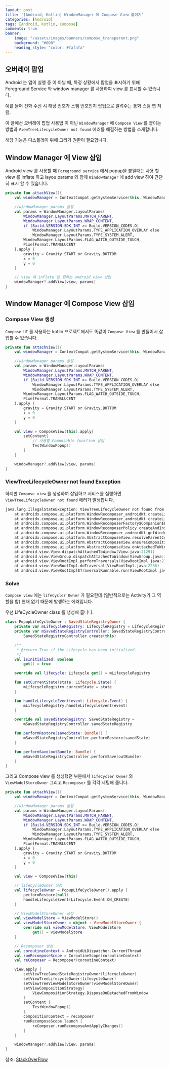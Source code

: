 ```yaml
---
layout: post
title: '[Android, Kotlin] WindowManager 에 Compose View 붙이기'
categories: [Android]
tags: [Android, Kotlin, Compose]
comments: true
banner:
    image: "/assets/images/banners/compose_transparent.png"
    background: "#000"
    heading_style: "color: #fafafa"
---
```


## 오버레이 팝업

Android 는 앱이 실행 중 이 아닐 때, 특정 상황에서 팝업을 표시하기 위해 Foreground Service 와 window manager 를 사용하여 view 를 표시할 수 있습니다.

예를 들어 전화 수신 시 해당 번호가 스팸 번호인지 팝업으로 알려주는 통화 스팸 앱 처럼.

이 글에선 오버레이 팝업 사용법 이 아닌 `WindowManager` 에 `Compose View` 를 붙이는 방법과 `ViewTreeLifecycleOwner not found` 에러를 해결하는 방법을 소개합니다.

해당 기능은 디스플레이 위에 그리기 권한이 필요합니다.

## Window Manager 에 View 삽입

Android view 를 사용할 때 `Foreground service` 에서 popup을 붙일때는 사용 할 view 를 
inflate 하고 layou params 와 함께 `WindowManager` 에 add view 하여 간단히 표시 할 수 있습니다.

```kotlin
private fun attachView(){
    val windowManager = ContextCompat.getSystemService(this, WindowManager::class.java)

    //windowManager params 설정
    val params = WindowManager.LayoutParams(
        WindowManager.LayoutParams.MATCH_PARENT,
        WindowManager.LayoutParams.WRAP_CONTENT,
        if (Build.VERSION.SDK_INT >= Build.VERSION_CODES.O)
            WindowManager.LayoutParams.TYPE_APPLICATION_OVERLAY else
            WindowManager.LayoutParams.TYPE_SYSTEM_ALERT,
        WindowManager.LayoutParams.FLAG_WATCH_OUTSIDE_TOUCH,
        PixelFormat.TRANSLUCENT
    ).apply {
        gravity = Gravity.START or Gravity.BOTTOM
        x = 0
        y = 0
    }

    // view 에 inflate 된 원하는 android view 삽입
    windowManager?.addView(view, params)
}
```

## Window Manager 에 Compose View 삽입

### Compose View 생성

`Compose UI` 를 사용하는 kotlin 프로젝트에서도 똑같이 `Compose View` 를 만들어서 삽입할 수 있습니다.

```kotlin
private fun attachView(){
    val windowManager = ContextCompat.getSystemService(this, WindowManager::class.java)

    //windowManager params 설정
    val params = WindowManager.LayoutParams(
        WindowManager.LayoutParams.MATCH_PARENT,
        WindowManager.LayoutParams.WRAP_CONTENT,
        if (Build.VERSION.SDK_INT >= Build.VERSION_CODES.O)
            WindowManager.LayoutParams.TYPE_APPLICATION_OVERLAY else
            WindowManager.LayoutParams.TYPE_SYSTEM_ALERT,
        WindowManager.LayoutParams.FLAG_WATCH_OUTSIDE_TOUCH,
        PixelFormat.TRANSLUCENT
    ).apply {
        gravity = Gravity.START or Gravity.BOTTOM
        x = 0
        y = 0
    }

    val view = ComposeView(this).apply{
        setContent{
        	// 사용할 Composable function 삽입
        	TestWindowPopup()
        }
    }

    windowManager?.addView(view, params)
}
```

### ViewTreeLifecycleOwner not found Exception

하지만 `Compose view` 를 생성하여 삽입하고 서비스를 실행하면 `ViewTreeLifecycleOwner not found` 에러가 발생합니다.

```kotlin
java.lang.IllegalStateException: ViewTreeLifecycleOwner not found from androidx.compose.ui.platform.ComposeView{e2aefdc V.E...... ......I. 0,0-0,0}
    at androidx.compose.ui.platform.WindowRecomposer_androidKt.createLifecycleAwareWindowRecomposer(WindowRecomposer.android.kt:352)
    at androidx.compose.ui.platform.WindowRecomposer_androidKt.createLifecycleAwareWindowRecomposer$default(WindowRecomposer.android.kt:325)
    at androidx.compose.ui.platform.WindowRecomposerFactory$Companion$LifecycleAware$1.createRecomposer(WindowRecomposer.android.kt:168)
    at androidx.compose.ui.platform.WindowRecomposerPolicy.createAndInstallWindowRecomposer$ui_release(WindowRecomposer.android.kt:224)
    at androidx.compose.ui.platform.WindowRecomposer_androidKt.getWindowRecomposer(WindowRecomposer.android.kt:300)
    at androidx.compose.ui.platform.AbstractComposeView.resolveParentCompositionContext(ComposeView.android.kt:244)
    at androidx.compose.ui.platform.AbstractComposeView.ensureCompositionCreated(ComposeView.android.kt:251)
    at androidx.compose.ui.platform.AbstractComposeView.onAttachedToWindow(ComposeView.android.kt:283)
    at android.view.View.dispatchAttachedToWindow(View.java:21291)
    at android.view.ViewGroup.dispatchAttachedToWindow(ViewGroup.java:3491)
    at android.view.ViewRootImpl.performTraversals(ViewRootImpl.java:2771)
    at android.view.ViewRootImpl.doTraversal(ViewRootImpl.java:2286)
    at android.view.ViewRootImpl$TraversalRunnable.run(ViewRootImpl.java:8948)
```

### Solve

`Compose view` 에는 `lifeCycler Owner` 가 필요한데 (일반적으로는 Activity가 그 역할을 함) 현재 없기 때문에 발생하는 에러입니다.

우선 LifeCycleOwner class 를 생성해 줍니다.

```kotlin
class PopupLifeCycleOwner : SavedStateRegistryOwner {
    private var mLifecycleRegistry: LifecycleRegistry = LifecycleRegistry(this)
    private var mSavedStateRegistryController: SavedStateRegistryController =
        SavedStateRegistryController.create(this)

    /**
     * @return True if the Lifecycle has been initialized.
     */
    val isInitialized: Boolean
        get() = true

    override val lifecycle: Lifecycle get() = mLifecycleRegistry

    fun setCurrentState(state: Lifecycle.State) {
        mLifecycleRegistry.currentState = state
    }

    fun handleLifecycleEvent(event: Lifecycle.Event) {
        mLifecycleRegistry.handleLifecycleEvent(event)
    }

    override val savedStateRegistry: SavedStateRegistry =
        mSavedStateRegistryController.savedStateRegistry

    fun performRestore(savedState: Bundle?) {
        mSavedStateRegistryController.performRestore(savedState)
    }

    fun performSave(outBundle: Bundle) {
        mSavedStateRegistryController.performSave(outBundle)
    }
}
```

그리고 Compose view 를 생성했던 부분에서 `lifeCycler Owner` 와 `ViewModelStoreOwner` 그리고 `Recomposer` 를 각각 세팅해 줍니다.

```kotlin
private fun attachView(){
    val windowManager = ContextCompat.getSystemService(this, WindowManager::class.java)

    //windowManager params 설정
    val params = WindowManager.LayoutParams(
        WindowManager.LayoutParams.MATCH_PARENT,
        WindowManager.LayoutParams.WRAP_CONTENT,
        if (Build.VERSION.SDK_INT >= Build.VERSION_CODES.O)
            WindowManager.LayoutParams.TYPE_APPLICATION_OVERLAY else
            WindowManager.LayoutParams.TYPE_SYSTEM_ALERT,
        WindowManager.LayoutParams.FLAG_WATCH_OUTSIDE_TOUCH,
        PixelFormat.TRANSLUCENT
    ).apply {
        gravity = Gravity.START or Gravity.BOTTOM
        x = 0
        y = 0
    }

    val view = ComposeView(this)

    // lifeCycleOwner 생성
    val lifecycleOwner = PopupLifeCycleOwner().apply {
        performRestore(null)
        handleLifecycleEvent(Lifecycle.Event.ON_CREATE)
    }

    // ViewModelStoreOwner 생성
    val viewModelStore = ViewModelStore()
    val viewModelStoreOwner = object : ViewModelStoreOwner {
        override val viewModelStore: ViewModelStore
            get() = viewModelStore
    }

    // Recomposer 생성
    val coroutineContext = AndroidUiDispatcher.CurrentThread
    val runRecomposeScope = CoroutineScope(coroutineContext)
    val reComposer = Recomposer(coroutineContext)

    view.apply {
        setViewTreeSavedStateRegistryOwner(lifecycleOwner)
        setViewTreeLifecycleOwner(lifecycleOwner)
        setViewTreeViewModelStoreOwner(viewModelStoreOwner)
        setViewCompositionStrategy(
            ViewCompositionStrategy.DisposeOnDetachedFromWindow
        )
        setContent {
            TestWindowPopup()
        }
        compositionContext = reComposer
        runRecomposeScope.launch {
            reComposer.runRecomposeAndApplyChanges()
        }
    }

    windowManager?.addView(view, params)
}
```

참조: [StackOverFlow](https://stackoverflow.com/a/70460554)
